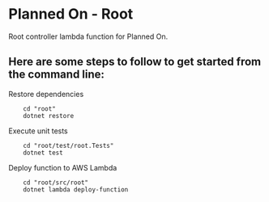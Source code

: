 # Planned On - Root

Root controller lambda function for Planned On.

## 

## Here are some steps to follow to get started from the command line:

Restore dependencies
```
    cd "root"
    dotnet restore
```

Execute unit tests
```
    cd "root/test/root.Tests"
    dotnet test
```

Deploy function to AWS Lambda
```
    cd "root/src/root"
    dotnet lambda deploy-function
```
